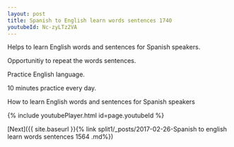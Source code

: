 ```yaml
---
layout: post
title: Spanish to English learn words sentences 1740 
youtubeId: Nc-zyLTz2VA
---
```

 
 
Helps to learn English words and sentences for Spanish speakers.

Opportunitiy to repeat the words sentences. 

Practice English language. 
 
10 minutes practice every day. 
 
How to learn English words and sentences for Spanish speakers 
 
{% include youtubePlayer.html id=page.youtubeId %}
 
 
[Next]({{ site.baseurl }}{% link  split1/_posts/2017-02-26-Spanish to english learn words sentences 1564 .md%})
 
